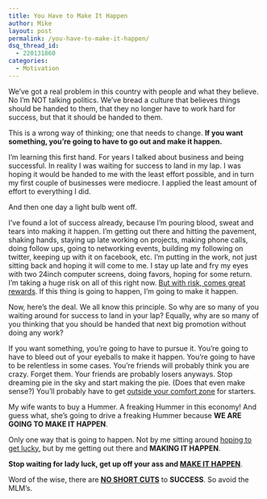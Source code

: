 ```yaml
---
title: You Have to Make It Happen
author: Mike
layout: post
permalink: /you-have-to-make-it-happen/
dsq_thread_id:
  - 220131860
categories:
  - Motivation
---
```

We’ve got a real problem in this country with people and what they believe. No I’m NOT talking politics. We’ve bread a culture that believes things should be handed to them, that they no longer have to work hard for success, but that it should be handed to them.

This is a wrong way of thinking; one that needs to change. **If you want something, you’re going to have to go out and make it happen.**

I’m learning this first hand. For years I talked about business and being successful. In reality I was waiting for success to land in my lap. I was hoping it would be handed to me with the least effort possible, and in turn my first couple of businesses were mediocre. I applied the least amount of effort to everything I did.

And then one day a light bulb went off.

I’ve found a lot of success already, because I&#8217;m pouring blood, sweat and tears into making it happen. I&#8217;m getting out there and hitting the pavement, shaking hands, staying up late working on projects, making phone calls, doing follow ups, going to networking events, building my following on twitter, keeping up with it on facebook, etc. I’m putting in the work, not just sitting back and hoping it will come to me. I stay up late and fry my eyes with two 24inch computer screens, doing favors, hoping for some return. I&#8217;m taking a huge risk on all of this right now. [But with risk, comes great rewards][1]. If this thing is going to happen, I’m going to make it happen.

Now, here’s the deal. We all know this principle. So why are so many of you waiting around for success to land in your lap? Equally, why are so many of you thinking that you should be handed that next big promotion without doing any work?

If you want something, you’re going to have to pursue it. You’re going to have to bleed out of your eyeballs to make it happen. You’re going to have to be relentless in some cases. You’re friends will probably think you are crazy. Forget them. Your friends are probably losers anyways. Stop dreaming pie in the sky and start making the pie. (Does that even make sense?) You’ll probably have to get [outside your comfort zone][2] for starters.

My wife wants to buy a Hummer. A freaking Hummer in this economy! And guess what, she’s going to drive a freaking Hummer because **WE ARE GOING TO MAKE IT HAPPEN**.

Only one way that is going to happen. Not by me sitting around [hoping to get lucky][3], but by me getting out there and **MAKING IT HAPPEN**.

**Stop waiting for lady luck, get up off your ass and <span style="text-decoration: underline;">MAKE IT HAPPEN</span>**.

Word of the wise, there are [**NO SHORT CUTS**][4] to **SUCCESS**. So avoid the MLM’s.

 [1]: http://www.mikekey.com/take-risks-for-greater-success/
 [2]: http://www.mikekey.com/learning-to-get-outside-your-comfort-zone/
 [3]: http://www.mikekey.com/luck-is-bullcrap/
 [4]: http://www.mikekey.com/why-quixtar-is-a-bad-idea/